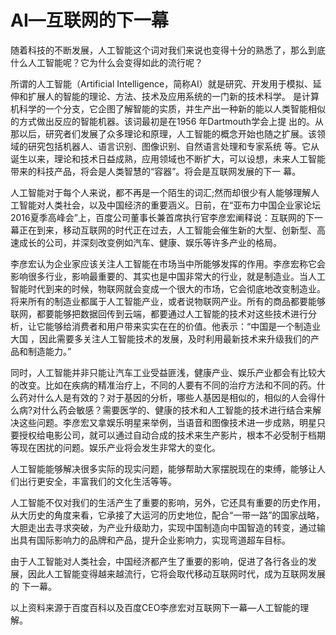 #                                            AI—互联网的下一幕

随着科技的不断发展，人工智能这个词对我们来说也变得十分的熟悉了，那么到底什么人工智能呢？它为什么会变得如此的流行呢？

所谓的人工智能（Artificial Intelligence，简称AI）就是研究、开发用于模拟、延伸和扩展人的智能的理论、方法、技术及应用系统的一门新的技术科学。
是计算机科学的一个分支，它企图了解智能的实质，并生产出一种新的能以人类智能相似的方式做出反应的智能机器。该词最初是在1956 年Dartmouth学会上提
出的。从那以后，研究者们发展了众多理论和原理，人工智能的概念开始也随之扩展。该领域的研究包括机器人、语言识别、图像识别、自然语言处理和专家系统
等。它从诞生以来，理论和技术日益成熟，应用领域也不断扩大，可以设想，未来人工智能带来的科技产品，将会是人类智慧的“容器”。将会是互联网发展的下一
幕。

人工智能对于每个人来说，都不再是一个陌生的词汇;然而却很少有人能够理解人工智能对人类社会，以及中国经济的重要涵义。日前，在“亚布力中国企业家论坛
2016夏季高峰会”上，百度公司董事长兼首席执行官李彦宏阐释说：互联网的下一幕正在到来，移动互联网的时代正在过去，人工智能会催生新的大型、创新型、高
速成长的公司，并深刻改变例如汽车、健康、娱乐等许多产业的格局。

李彦宏认为企业家应该关注人工智能在市场当中所能够发挥的作用。李彦宏称它会影响很多行业，影响最重要的、其实也是中国非常大的行业，就是制造业。当人工
智能时代到来的时候，物联网就会变成一个很大的市场，它会彻底地改变制造业。将来所有的制造业都属于人工智能产业，或者说物联网产业。所有的商品都要能够
联网，都要能够把数据回传到云端，都要通过人工智能的技术对这些技术进行分析，让它能够给消费者和用户带来实实在在的价值。他表示：“中国是一个制造业大国
，因此需要多关注人工智能技术的发展，及时利用最新技术来升级我们的产品和制造能力。”

同时，人工智能并非只能让汽车工业受益匪浅，健康产业、娱乐产业都会有比较大的改变。比如在疾病的精准治疗上，不同的人要有不同的治疗方法和不同的药。什
么药对什么人是有效的？对于基因的分析，哪些人基因是相似的，相似的人会得什么病?对什么药会敏感？需要医学的、健康的技术和人工智能的技术进行结合来解
决这些问题。李彦宏又拿娱乐明星来举例，当语音和图像技术进一步成熟，明星只要授权给电影公司，就可以通过自动合成的技术来生产影片，根本不必受制于档期
等现在困扰的问题。娱乐产业将会发生非常大的变化。

人工智能能够解决很多实际的现实问题，能够帮助大家摆脱现在的束缚，能够让人们出行更安全，丰富我们的文化生活等等。

人工智能不仅对我们的生活产生了重要的影响，另外，它还具有重要的历史作用，从大历史的角度来看，它承接了大运河的历史地位，配合“一带一路”的国家战略，
大胆走出去寻求突破，为产业升级助力，实现中国制造向中国智造的转变，通过输出具有国际影响力的品牌和产品，提升企业影响力，实现弯道超车目标。

由于人工智能对人类社会，中国经济都产生了重要的影响，促进了各行各业的发展，因此人工智能变得越来越流行，它将会取代移动互联网时代，成为互联网发展的
下一幕。


   以上资料来源于百度百科以及百度CEO李彦宏对互联网下一幕—人工智能的理解。



　 　
